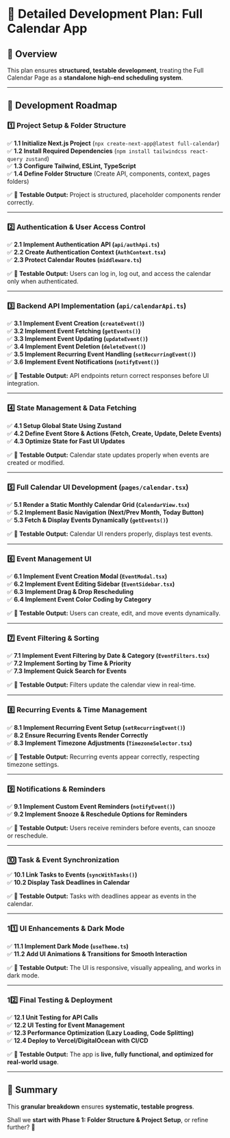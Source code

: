 # 🚀 **Detailed Development Plan: Full Calendar App**  

## **📌 Overview**  
This plan ensures **structured, testable development**, treating the Full Calendar Page as a **standalone high-end scheduling system**.  

---

## **📌 Development Roadmap**  

### **1️⃣ Project Setup & Folder Structure**  
✅ **1.1 Initialize Next.js Project** (`npx create-next-app@latest full-calendar`)  
✅ **1.2 Install Required Dependencies** (`npm install tailwindcss react-query zustand`)  
✅ **1.3 Configure Tailwind, ESLint, TypeScript**  
✅ **1.4 Define Folder Structure** (Create API, components, context, pages folders)  

✅ **🔹 Testable Output:** Project is structured, placeholder components render correctly.  

---

### **2️⃣ Authentication & User Access Control**  
✅ **2.1 Implement Authentication API (`api/authApi.ts`)**  
✅ **2.2 Create Authentication Context (`AuthContext.tsx`)**  
✅ **2.3 Protect Calendar Routes (`middleware.ts`)**  

✅ **🔹 Testable Output:** Users can log in, log out, and access the calendar only when authenticated.  

---

### **3️⃣ Backend API Implementation (`api/calendarApi.ts`)**  
✅ **3.1 Implement Event Creation (`createEvent()`)**  
✅ **3.2 Implement Event Fetching (`getEvents()`)**  
✅ **3.3 Implement Event Updating (`updateEvent()`)**  
✅ **3.4 Implement Event Deletion (`deleteEvent()`)**  
✅ **3.5 Implement Recurring Event Handling (`setRecurringEvent()`)**  
✅ **3.6 Implement Event Notifications (`notifyEvent()`)**  

✅ **🔹 Testable Output:** API endpoints return correct responses before UI integration.  

---

### **4️⃣ State Management & Data Fetching**  
✅ **4.1 Setup Global State Using Zustand**  
✅ **4.2 Define Event Store & Actions (Fetch, Create, Update, Delete Events)**  
✅ **4.3 Optimize State for Fast UI Updates**  

✅ **🔹 Testable Output:** Calendar state updates properly when events are created or modified.  

---

### **5️⃣ Full Calendar UI Development (`pages/calendar.tsx`)**  
✅ **5.1 Render a Static Monthly Calendar Grid (`CalendarView.tsx`)**  
✅ **5.2 Implement Basic Navigation (Next/Prev Month, Today Button)**  
✅ **5.3 Fetch & Display Events Dynamically (`getEvents()`)**  

✅ **🔹 Testable Output:** Calendar UI renders properly, displays test events.  

---

### **6️⃣ Event Management UI**  
✅ **6.1 Implement Event Creation Modal (`EventModal.tsx`)**  
✅ **6.2 Implement Event Editing Sidebar (`EventSidebar.tsx`)**  
✅ **6.3 Implement Drag & Drop Rescheduling**  
✅ **6.4 Implement Event Color Coding by Category**  

✅ **🔹 Testable Output:** Users can create, edit, and move events dynamically.  

---

### **7️⃣ Event Filtering & Sorting**  
✅ **7.1 Implement Event Filtering by Date & Category (`EventFilters.tsx`)**  
✅ **7.2 Implement Sorting by Time & Priority**  
✅ **7.3 Implement Quick Search for Events**  

✅ **🔹 Testable Output:** Filters update the calendar view in real-time.  

---

### **8️⃣ Recurring Events & Time Management**  
✅ **8.1 Implement Recurring Event Setup (`setRecurringEvent()`)**  
✅ **8.2 Ensure Recurring Events Render Correctly**  
✅ **8.3 Implement Timezone Adjustments (`TimezoneSelector.tsx`)**  

✅ **🔹 Testable Output:** Recurring events appear correctly, respecting timezone settings.  

---

### **9️⃣ Notifications & Reminders**  
✅ **9.1 Implement Custom Event Reminders (`notifyEvent()`)**  
✅ **9.2 Implement Snooze & Reschedule Options for Reminders**  

✅ **🔹 Testable Output:** Users receive reminders before events, can snooze or reschedule.  

---

### **🔟 Task & Event Synchronization**  
✅ **10.1 Link Tasks to Events (`syncWithTasks()`)**  
✅ **10.2 Display Task Deadlines in Calendar**  

✅ **🔹 Testable Output:** Tasks with deadlines appear as events in the calendar.  

---

### **11️⃣ UI Enhancements & Dark Mode**  
✅ **11.1 Implement Dark Mode (`useTheme.ts`)**  
✅ **11.2 Add UI Animations & Transitions for Smooth Interaction**  

✅ **🔹 Testable Output:** The UI is responsive, visually appealing, and works in dark mode.  

---

### **12️⃣ Final Testing & Deployment**  
✅ **12.1 Unit Testing for API Calls**  
✅ **12.2 UI Testing for Event Management**  
✅ **12.3 Performance Optimization (Lazy Loading, Code Splitting)**  
✅ **12.4 Deploy to Vercel/DigitalOcean with CI/CD**  

✅ **🔹 Testable Output:** The app is **live, fully functional, and optimized for real-world usage**.  

---

## **📌 Summary**  
This **granular breakdown** ensures **systematic, testable progress**.  

Shall we **start with Phase 1: Folder Structure & Project Setup**, or refine further? 🚀  
